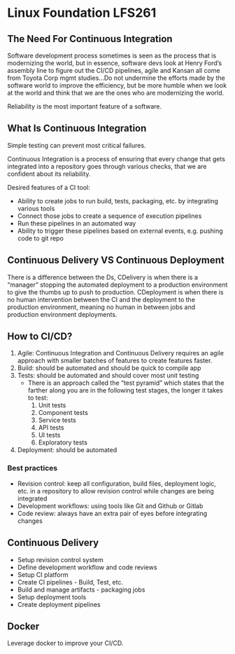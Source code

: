 # Linux Foundation LFS261

## The Need For Continuous Integration

Software development process sometimes is seen as the process that is modernizing the world, but in essence, software devs look at Henry Ford’s assembly line to figure out the CI/CD pipelines, agile and Kansan all come from Toyota Corp mgmt studies…Do not undermine the efforts made by the software world to improve the efficiency, but be more humble when we look at the world and think that we are the ones who are modernizing the world.

Reliability is the most important feature of a software.

## What Is Continuous Integration

Simple testing can prevent most critical failures.

Continuous Integration is a process of ensuring that every change that gets integrated into a repository goes through various checks, that we are confident about its reliability.

Desired features of a CI tool:

- Ability to create jobs to run build, tests, packaging, etc. by integrating various tools
- Connect those jobs to create a sequence of execution pipelines
- Run these pipelines in an automated way
- Ability to trigger these pipelines based on external events, e.g. pushing code to git repo

## Continuous Delivery VS Continuous Deployment

There is a difference between the Ds, CDelivery is when there is a “manager” stopping the automated deployment to a production environment to give the thumbs up to push to production. CDeployment is when there is no human intervention between the CI and the deployment to the production environment, meaning no human in between jobs and production environment deployments.

## How to CI/CD?

1. Agile: Continuous Integration and Continuous Delivery requires an agile approach with smaller batches of features to create features faster.
2. Build: should be automated and should be quick to compile app
3. Tests: should be automated and should cover most unit testing
   - There is an approach called the “test pyramid” which states that the farther along you are in the following test stages, the longer it takes to test:
        1. Unit tests
        2. Component tests
        3. Service tests
        4. API tests
        5. UI tests
        6. Exploratory tests
4. Deployment: should be automated

### Best practices

- Revision control: keep all configuration, build files, deployment logic, etc. in a repository to allow revision control while changes are being integrated
- Development workflows: using tools like Git and Github or Gitlab
- Code review: always have an extra pair of eyes before integrating changes

## Continuous Delivery

- Setup revision control system
- Define development workflow and code reviews
- Setup CI platform
- Create CI pipelines - Build, Test, etc.
- Build and manage artifacts - packaging jobs
- Setup deployment tools
- Create deployment pipelines

## Docker

Leverage docker to improve your CI/CD.
